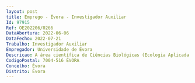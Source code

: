 ```yaml
--- 
layout: post
title: Emprego - Évora - Investigador Auxiliar
Id: 97915
Ref: OE202206/0266
DataAbertura: 2022-06-06
DataFecho: 2022-07-21
Trabalho: Investigador Auxiliar
Empregador: Universidade de Évora
Descricao: A área científica de Ciências Biológicas (Ecologia Aplicada e Conservação) para o MED – Instituto Mediterrâneo para a Agricultura, Ambiente e Desenvolvimento, lugar constante do mapa de pessoal desta Universidade na modalidade de contrato de trabalho em funções públicas por tempo indeterminado. O presente concurso, rege se pelas disposições constantes nos artigos 9.º, 10.º e 15.º do Decreto Lei n.º 124 99, de 20 de abril, que aprovou o Estatuto da Carreira de Investigação Científica, adiante designado por ECIC.
CodigoPostal: 7004-516 ÉVORA
Concelho: Évora
Distrito: Évora
--- 
```


